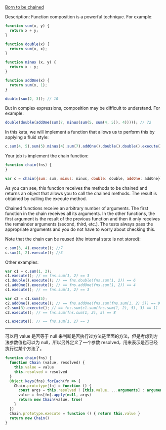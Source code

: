 [Born to be chained](https://www.codewars.com/kata/born-to-be-chained)

Description:
Function composition is a powerful technique. For example:
```js
function sum(x, y) {
  return x + y;
}

function double(x) {
  return sum(x, x);
}

function minus (x, y) {
  return x - y;
}

function addOne(x) {
  return sum(x, 1);
}

double(sum(2, 3)); // 10
```
But in complex expressions, composition may be difficult to understand. For example:
```js
double(double(addOne(sum(7, minus(sum(5, sum(4, 5)), 4))))); // 72
```
In this kata, we will implement a function that allows us to perform this by applying a fluid style:
```js
c.sum(4, 5).sum(5).minus(4).sum(7).addOne().double().double().execute(); // 72
```
Your job is implement the chain function:
```js
function chain(fns) {
}

var c = chain({sum: sum, minus: minus, double: double, addOne: addOne});
```
As you can see, this function receives the methods to be chained and returns an object that allows you to call the chained methods. The result is obtained by calling the execute method.

Chained functions receive an arbitrary number of arguments. The first function in the chain receives all its arguments. In the other functions, the first argument is the result of the previous function and then it only receives the remainder arguments (second, third, etc.). The tests always pass the appropriate arguments and you do not have to worry about checking this.

Note that the chain can be reused (the internal state is not stored):
```js
c.sum(3, 4).execute(); //7
c.sum(1, 2).execute(); //3
```
Other examples:
```js
var c1 = c.sum(1, 2);
c1.execute(); // == fns.sum(1, 2) == 3
c1.double().execute(); // == fns.double(fns.sum(1, 2)) == 6
c1.addOne().execute(); // == fns.addOne(fns.sum(1, 2)) == 4
c1.execute(); // == fns.sum(1, 2) == 3

var c2 = c1.sum(5);
c2.addOne().execute(); // == fns.addOne(fns.sum(fns.sum(1, 2) 5)) == 9
c2.sum(3).execute(); // == fns.sum(c1.sum(fns.sum(1, 2), 5), 3) == 11
c2.execute(); // == fns.sum(fns.sum(1, 2), 5) == 8

c1.execute(); // == fns.sum(1, 2) == 3
```
------
可以用 value 是否等于 null 来判断是否执行过方法链里面的方法，但是考虑到方法参数值也可以为 null，所以另外定义了一个参数 resolved，用来表示是否已经执行过某个方法了。
```js
function chain(fns) {
  function Chain (value, resolved) {
    this.value = value
    this.resolved = resolved
  }
  Object.keys(fns).forEach(fn => {
    Chain.prototype[fn] = function () {
      const args = this.resolved ? [this.value, ...arguments] : arguments
      value = fns[fn].apply(null, args)
      return new Chain(value, true)
    }
  })
  Chain.prototype.execute = function () { return this.value }
  return new Chain()
}
```
